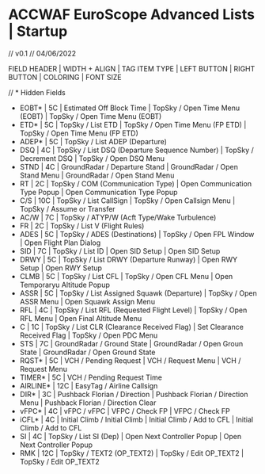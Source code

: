 # ACCWAF EuroScope Advanced Lists | Startup

// v0.1
// 04/06/2022

FIELD HEADER | WIDTH + ALIGN | TAG ITEM TYPE | LEFT BUTTON | RIGHT BUTTON | COLORING | FONT SIZE

// * Hidden Fields

- EOBT*     | 5C    | Estimated Off Block Time                          | TopSky / Open Time Menu (EOBT)    | TopSky / Open Time Menu (EOBT)
- ETD*      | 5C    | TopSky / List ETD                                 | TopSky / Open Time Menu (FP ETD)  | TopSky / Open Time Menu (FP ETD)
- ADEP*     | 5C    | TopSky / List ADEP (Departure)
- DSQ       | 4C    | TopSky / List DSQ (Departure Sequence Number)     | TopSky / Decrement DSQ            | TopSky / Open DSQ Menu
- STND      | 4C    | GroundRadar / Departure Stand                     | GroundRadar / Open Stand Menu     | GroundRadar / Open Stand Menu
- RT        | 2C    | TopSky / COM (Communication Type)                 | Open Communication Type Popup     | Open Communication Type Popup
- C/S       | 10C   | TopSky / List CallSign                            | TopSky / Open Callsign Menu       | TopSky / Assume or Transfer
- AC/W      | 7C    | TopSky / ATYP/W (Acft Type/Wake Turbulence)
- FR        | 2C    | TopSky / List V (Flight Rules)
- ADES      | 5C    | TopSky / ADES (Destinations)                      | TopSky / Open FPL Window          | Open Flight Plan Dialog
- SID       | 7C    | TopSky / List ID                                  | Open SID Setup                    | Open SID Setup
- DRWY      | 5C    | TopSky / List DRWY (Departure Runway)             | Open RWY Setup                    | Open RWY Setup
- CLMB      | 5C    | TopSky / List CFL                                 | TopSky / Open CFL Menu            | Open Temporaryu Altitude Popup
- ASSR      | 5C    | TopSky / List Assigned Squawk (Departure)         | TopSky / Open ASSR Menu           | Open Squawk Assign Menu
- RFL       | 4C    | TopSky / List RFL (Requested Flight Level)        | TopSky / Open RFL Menu            | Open Final Altitude Menu
- C         | 1C    | TopSky / List CLR (Clearance Received Flag)       | Set Clearance Received Flag       | TopSky / Open PDC Menu
- STS       | 7C    | GroundRadar / Ground State                        | GroundRadar / Open Groun State    | GroundRadar / Open Ground State
- RQST*     | 5C    | VCH / Pending Request                             | VCH / Request Menu                | VCH / Request Menu
- TIMER*    | 5C    | VCH / Pending Request Time
- AIRLINE*  | 12C   | EasyTag / Airline Callsign
- DIR*      | 3C    | Pushback Florian / Direction                      | Pushback Florian / Direction Menu | Pushback Florian / Direction Clear
- vFPC*     | 4C    | vFPC / vFPC                                       | VFPC / Check FP                   | VFPC / Check FP
- iCFL*     | 4C    | Initial Climb / Initial Climb                     | Initial Climb / Add to CFL        | Initial Climb / Add to CFL
- SI        | 4C    | TopSky / List SI (Dep)                            | Open Next Controller Popup        | Open Next Controller Popup
- RMK       | 12C   | TopSky / TEXT2 (OP_TEXT2)                         | TopSky / Edit OP_TEXT2            | TopSky / Edit OP_TEXT2